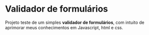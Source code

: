 # Validador de formulários

Projeto teste de um simples **validador de formulários**, com intuito de aprimorar meus conhecimentos em Javascript, html e css.
